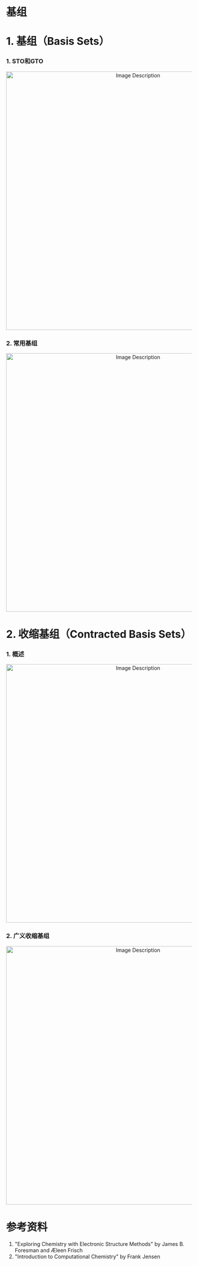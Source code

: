 # 基组

# 1. 基组（Basis Sets）

### 1. STO和GTO

<p align="center">
<img src="https://19640810.xyz/05_image/01_imageHost/20240711-112013.png" alt="Image Description" width="700">
</p>


### 2. 常用基组

<p align="center">
<img src="https://19640810.xyz/05_image/01_imageHost/20240711-110219.png" alt="Image Description" width="700">
</p>


# 2. 收缩基组（Contracted Basis Sets）

### 1. 概述

<p align="center">
<img src="https://19640810.xyz/05_image/01_imageHost/20240711-112832.png" alt="Image Description" width="700">
</p>


### 2. 广义收缩基组

<p align="center">
<img src="https://19640810.xyz/05_image/01_imageHost/20240711-110836.png" alt="Image Description" width="700">
</p>









# 参考资料

1. "Exploring Chemistry with Electronic Structure Methods" by James B. Foresman and Æleen Frisch
2. "Introduction to Computational Chemistry" by Frank Jensen

